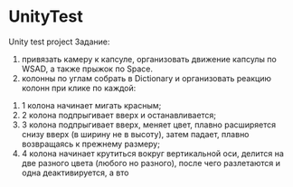# UnityTest
Unity test project
Задание:
1. привязать камеру к капсуле, организовать движение капсулы по WSAD, а также прыжок по Space.
2. колонны по углам собрать в Dictionary и организовать реакцию колонн при клике по каждой:
1) 1 колона начинает мигать красным;
2) 2 колона подпрыгивает вверх и останавливается;
3) 3 колона подпрыгивает вверх, меняет цвет, плавно расширяется снизу вверх (в ширину не в высоту), затем падает, плавно возвращаясь к прежнему размеру;
4) 4 колона начинает крутиться вокруг вертикальной оси, делится на две разного цвета (любого но разного), после чего разлетаются и одна деактивируется, а вто
